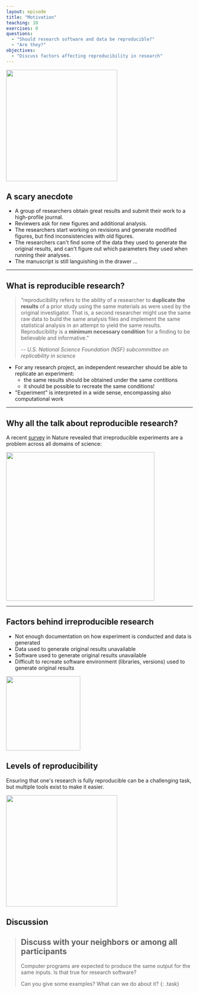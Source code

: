 ```yaml
---
layout: episode
title: "Motivation"
teaching: 10
exercises: 0
questions:
  - "Should research software and data be reproducible?"
  - "Are they?"
objectives:
  - "Discuss factors affecting reproducibility in research"
---
```


<img src="{{ site.baseurl }}/img/research_comic_phd.gif" style="height: 300px;"/>

## A scary anecdote

- A group of researchers obtain great results and submit their work to a high-profile journal.
- Reviewers ask for new figures and additional analysis.
- The researchers start working on revisions and generate modified figures, but find inconsistencies with old figures.
- The researchers can't find some of the data they used to generate the original results, and
  can't figure out which parameters they used when running their analyses.
- The manuscript is still languishing in the drawer ...

---

## What is reproducible research?

> “reproducibility refers to the ability of a researcher to **duplicate the
> results** of a prior study using the same materials as were used by the
> original investigator. That is, a second researcher might use the same raw
> data to build the same analysis files and implement the same statistical
> analysis in an attempt to yield the same results. Reproducibility is a
> **minimum necessary condition** for a finding to be believable and informative.”
>
> -- <cite> U.S. National Science Foundation (NSF) subcommittee on replicability in science</cite>

- For any research project, an independent researcher should be able to replicate an experiment:
  - the same results should be obtained under the same contitions
  - it should be possible to recreate the same conditions!
- "Experiment" is interpreted in a wide sense, encompassing also computational work

---

## Why all the talk about reproducible research?

A recent
[survey](http://www.nature.com/news/1-500-scientists-lift-the-lid-on-reproducibility-1.19970)
in Nature revealed that irreproducible experiments are a problem across all
domains of science:

<img src="{{ site.baseurl }}/img/reproducibility_nature.png" style="height: 400px;"/>

---

## Factors behind irreproducible research

- Not enough documentation on how experiment is conducted and data is generated
- Data used to generate original results unavailable
- Software used to generate original results unavailable
- Difficult to recreate software environment (libraries, versions) used to generate original results

 <img src="{{ site.baseurl }}/img/Miracle.jpg" style="height: 200px;"/>


## Levels of reproducibility

Ensuring that one's research is fully reproducible can be a challenging task,
but multiple tools exist to make it easier.

<img src="{{ site.baseurl }}/img/repro-pyramid.png" style="height: 300px;"/>


## Discussion

> ## Discuss with your neighbors or among all participants
>
> Computer programs are expected to produce the same
> output for the same inputs. Is
> that true for research software?
>
> Can you give some examples? What can we do about it?
{: .task}
